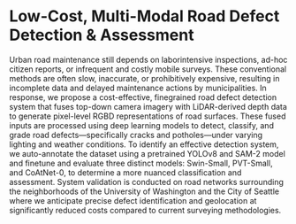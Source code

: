 # Low-Cost, Multi-Modal Road Defect Detection & Assessment

Urban road maintenance still depends on laborintensive inspections, ad-hoc citizen reports, or infrequent and costly mobile surveys. These conventional methods are often slow, inaccurate, or prohibitively expensive, resulting in incomplete data and delayed maintenance actions by municipalities. In response, we propose a cost-effective, finegrained road defect detection system that fuses top-down camera imagery with LiDAR-derived depth data to generate pixel-level RGBD representations of road surfaces. These fused inputs are processed using deep learning models to detect, classify, and grade road defects—specifically cracks and potholes—under varying lighting and weather conditions. To identify an effective detection system, we auto-annotate the dataset using a pretrained YOLOv8 and SAM-2 model and finetune and evaluate three distinct models: Swin-Small, PVT-Small, and CoAtNet-0, to determine a more nuanced classification and assessment. System validation is conducted on road networks surrounding the neighborhoods of the University of Washington and the City of Seattle where we anticipate precise defect identification and geolocation at significantly reduced costs compared to current surveying methodologies.
